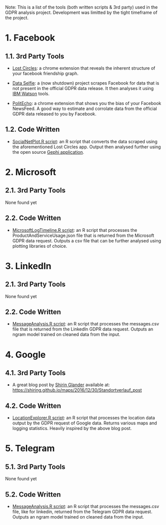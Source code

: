 Note: This is a list of the tools (both written scripts & 3rd party) used in the GDPR analysis project. Development was limitted by the tight timeframe of the project.

# 1. Facebook 

## 1.1. 3rd Party Tools

- [Lost Circles](https://lostcircles.com/): a chrome extension that reveals the inherent structure of your facebook friendship graph.  

- [Data Selfie](https://dataselfie.it/#/): a (now shutdown) project scrapes Facebook for data that is not present in the official GDPR data release. It then analyses it using [IBM Watson](https://console.bluemix.net/catalog/?category=ai) tools.

- [PolitEcho](https://politecho.org): a chrome extension that shows you the bias of your Facebook NewsFeed. A good way to estimate and corrolate data from the official GDPR data released to you by Facebook.

## 1.2. Code Written

- [SocialNetPlot.R script](https://github.com/PsiPhiTheta/The-Digital-Deluge/blob/master/tools/Facebook/SocialNetPlot.R): an R script that converts the data scraped using the aforementioned Lost Circles app. Output then analysed further using the open source [Gephi application](https://gephi.org).

# 2. Microsoft

## 2.1. 3rd Party Tools

None found yet

## 2.2. Code Written

- [MicrosoftLogTimeline.R script](https://github.com/PsiPhiTheta/The-Digital-Deluge/blob/master/tools/Microsoft/MicrosoftLogTimeline.R): an R script that processes the ProductAndServiceUsage.json file that is returned from the Microsoft GDPR data request. Outputs a csv file that can be further analysed using plotting libraries of choice.

# 3. LinkedIn

## 2.1. 3rd Party Tools

None found yet

## 2.2. Code Written

- [MessageAnalysis.R script](https://github.com/PsiPhiTheta/The-Digital-Deluge/blob/master/tools/LinkedIn/MessageAnalysis.R): an R script that processes the messages.csv file that is returned from the LinkedIn GDPR data request. Outputs an ngram model trained on cleaned data from the input. 

# 4. Google

## 4.1. 3rd Party Tools

- A great blog post by [Shirin Glander](https://github.com/ShirinG) available at: https://shiring.github.io/maps/2016/12/30/Standortverlauf_post

## 4.2. Code Written

- [LocationExplorer.R script](https://github.com/PsiPhiTheta/The-Digital-Deluge/blob/master/tools/Google/LocationExplorer.R): an R script that processes the location data output by the GDPR request of Google data. Returns various maps and logging statistics. Heavily inspired by the above blog post.  

# 5. Telegram

## 5.1. 3rd Party Tools

None found yet

## 5.2. Code Written

- [MessageAnalysis.R script](https://github.com/PsiPhiTheta/The-Digital-Deluge/blob/master/tools/Telegram/MessageAnalysis.R): an R script that processes the messages.csv file, like for linkedin, returned from the Telegram GDPR data request. Outputs an ngram model trained on cleaned data from the input. 

